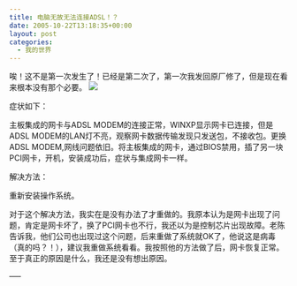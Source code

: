 ```yaml
---
title: 电脑无故无法连接ADSL！？
date: 2005-10-22T13:18:35+00:00
layout: post
categories:
  - 我的世界
---
```

唉！这不是第一次发生了！已经是第二次了，第一次我发回原厂修了，但是现在看来根本没有那个必要。 ![](images/smilies/Face_11.gif)

症状如下：

主板集成的网卡与ADSL MODEM的连接正常，WINXP显示网卡已连接，但是ADSL MODEM的LAN灯不亮，观察网卡数据传输发现只发送包，不接收包。更换ADSL MODEM,网线问题依旧。将主板集成的网卡，通过BIOS禁用，插了另一块PCI网卡，开机，安装成功后，症状与集成网卡一样。

解决方法：

重新安装操作系统。

对于这个解决方法，我实在是没有办法了才重做的。我原本认为是网卡出现了问题，肯定是网卡坏了，换了PCI网卡也不行，我还以为是控制芯片出现故障。老陈告诉我，他们公司也出现过这个问题，后来重做了系统就OK了，他说这是病毒（真的吗？！），建议我重做系统看看。我按照他的方法做了后，网卡恢复正常。至于真正的原因是什么，我还是没有想出原因。

—–